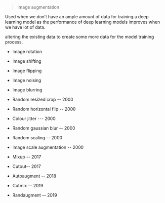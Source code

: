 > Image augmentation

Used when we don’t have an ample amount of data for training a deep learning model as the performance of deep learning models improves when we have lot of data.

altering the existing data to create some more data for the model training process.

- Image rotation
- Image shifting
- Image flipping
- Image noising
- Image blurring

- Random resized crop -- 2000
- Random horizontal flip -- 2000
- Colour jitter --- 2000
- Random gaussian blur -- 2000
- Random scaling -- 2000
- Image scale augmentation -- 2000
- Mixup -- 2017
- Cutout-- 2017
- Autoaugment -- 2018
- Cutmix -- 2019
- Randaugment -- 2019
